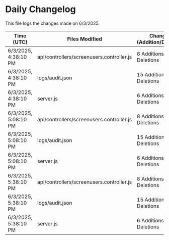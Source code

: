 # Daily Changelog

This file logs the changes made on 6/3/2025.

| Time (UTC)             | Files Modified                    | Changes (Addition/Deletion) |
|------------------------|-----------------------------------|-----------------------------|
| 6/3/2025, 4:38:10 PM | api/controllers/screenusers.controller.js | 8 Additions & 8 Deletions |
| 6/3/2025, 4:38:10 PM | logs/audit.json | 15 Additions & 15 Deletions |
| 6/3/2025, 4:38:10 PM | server.js | 6 Additions & 0 Deletions |
| 6/3/2025, 5:08:10 PM | api/controllers/screenusers.controller.js | 8 Additions & 8 Deletions|
| 6/3/2025, 5:08:10 PM | logs/audit.json | 15 Additions & 15 Deletions|
| 6/3/2025, 5:08:10 PM | server.js | 6 Additions & 0 Deletions|
| 6/3/2025, 5:38:10 PM | api/controllers/screenusers.controller.js | 8 Additions & 8 Deletions|
| 6/3/2025, 5:38:10 PM | logs/audit.json | 15 Additions & 15 Deletions|
| 6/3/2025, 5:38:10 PM | server.js | 6 Additions & 0 Deletions|
